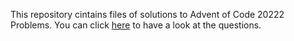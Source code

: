 This repository cintains files of solutions to Advent of Code 20222 Problems. 
You can click [here](https://adventofcode.com/2022) to have a look at the questions.
